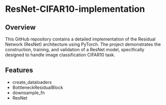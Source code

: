 # ResNet-CIFAR10-implementation
## Overview
This GitHub repository contains a detailed implementation of the Residual Network (ResNet) architecture using PyTorch. The project demonstrates the construction, training, and validation of a ResNet model, specifically designed to handle image classification CIFAR10 task.
## Features

- create_dataloaders
- BottleneckResidualBlock
- downsample_fn
- ResNet
